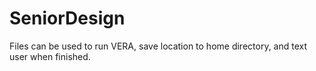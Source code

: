# SeniorDesign

Files can be used to run VERA, save location to home directory, and text user when finished.
